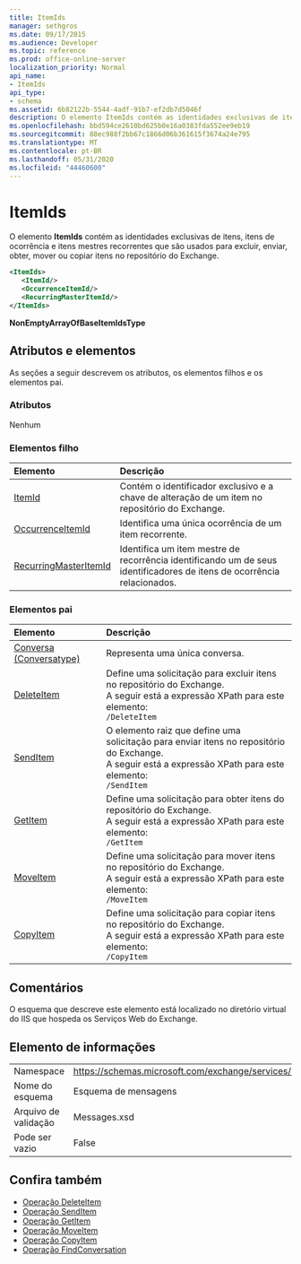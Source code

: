 ```yaml
---
title: ItemIds
manager: sethgros
ms.date: 09/17/2015
ms.audience: Developer
ms.topic: reference
ms.prod: office-online-server
localization_priority: Normal
api_name:
- ItemIds
api_type:
- schema
ms.assetid: 6b82122b-5544-4adf-91b7-ef2db7d5046f
description: O elemento ItemIds contém as identidades exclusivas de itens, itens de ocorrência e itens mestres recorrentes que são usados para excluir, enviar, obter, mover ou copiar itens no repositório do Exchange.
ms.openlocfilehash: bbd594ce2610bd625b0e16a0383fda552ee9eb19
ms.sourcegitcommit: 88ec988f2bb67c1866d06b361615f3674a24e795
ms.translationtype: MT
ms.contentlocale: pt-BR
ms.lasthandoff: 05/31/2020
ms.locfileid: "44460600"
---
```

# <a name="itemids"></a>ItemIds
  
O elemento **ItemIds** contém as identidades exclusivas de itens, itens de ocorrência e itens mestres recorrentes que são usados para excluir, enviar, obter, mover ou copiar itens no repositório do Exchange.
  
```xml
<ItemIds>
   <ItemId/>
   <OccurrenceItemId/>
   <RecurringMasterItemId/>
</ItemIds>
```

**NonEmptyArrayOfBaseItemIdsType**

## <a name="attributes-and-elements"></a>Atributos e elementos

As seções a seguir descrevem os atributos, os elementos filhos e os elementos pai. 
  
### <a name="attributes"></a>Atributos

Nenhum
  
### <a name="child-elements"></a>Elementos filho

|**Elemento**|**Descrição**|
|:-----|:-----|
|[ItemId](itemid.md) <br/> |Contém o identificador exclusivo e a chave de alteração de um item no repositório do Exchange.  <br/> |
|[OccurrenceItemId](occurrenceitemid.md) <br/> |Identifica uma única ocorrência de um item recorrente.  <br/> |
|[RecurringMasterItemId](recurringmasteritemid.md) <br/> |Identifica um item mestre de recorrência identificando um de seus identificadores de itens de ocorrência relacionados.  <br/> |
   
### <a name="parent-elements"></a>Elementos pai

|**Elemento**|**Descrição**|
|:-----|:-----|
|[Conversa (Conversatype)](conversation-conversationtype.md) <br/> |Representa uma única conversa.  <br/> |
|[DeleteItem](deleteitem.md) <br/> |Define uma solicitação para excluir itens no repositório do Exchange.  <br/> A seguir está a expressão XPath para este elemento:  <br/>  `/DeleteItem` <br/> |
|[SendItem](senditem.md) <br/> |O elemento raiz que define uma solicitação para enviar itens no repositório do Exchange.  <br/> A seguir está a expressão XPath para este elemento:  <br/>  `/SendItem` <br/> |
|[GetItem](getitem.md) <br/> |Define uma solicitação para obter itens do repositório do Exchange.  <br/> A seguir está a expressão XPath para este elemento:  <br/>  `/GetItem` <br/> |
|[MoveItem](moveitem.md) <br/> |Define uma solicitação para mover itens no repositório do Exchange.  <br/> A seguir está a expressão XPath para este elemento:  <br/>  `/MoveItem` <br/> |
|[CopyItem](copyitem.md) <br/> |Define uma solicitação para copiar itens no repositório do Exchange.  <br/> A seguir está a expressão XPath para este elemento:  <br/>  `/CopyItem` <br/> |
   
## <a name="remarks"></a>Comentários

O esquema que descreve este elemento está localizado no diretório virtual do IIS que hospeda os Serviços Web do Exchange.
  
## <a name="element-information"></a>Elemento de informações

|||
|:-----|:-----|
|Namespace  <br/> |https://schemas.microsoft.com/exchange/services/2006/messages  <br/> |
|Nome do esquema  <br/> |Esquema de mensagens  <br/> |
|Arquivo de validação  <br/> |Messages.xsd  <br/> |
|Pode ser vazio  <br/> |False  <br/> |
   
## <a name="see-also"></a>Confira também

- [Operação DeleteItem](deleteitem-operation.md)
- [Operação SendItem](senditem-operation.md) 
- [Operação GetItem](getitem-operation.md)
- [Operação MoveItem](moveitem-operation.md)
- [Operação CopyItem](copyitem-operation.md)
- [Operação FindConversation](findconversation-operation.md)


